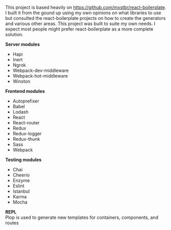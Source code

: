 This project is based heavily on https://github.com/mxstbr/react-boilerplate.
I built it from the gound up using my own opinions on what libraries to use but
consulted the react-boilerplate projects on how to create the generators and
various other areas.  This project was built to suite my own needs. I expect 
most people might prefer react-boilerplate as a more complete solution.

**Server modules**
* Hapi 
* Inert
* Ngrok
* Webpack-dev-middleware
* Webpack-hot-middleware
* Winston

**Frontend modules**
* Autoprefixer
* Babel
* Lodash
* React
* React-router
* Redux
* Redux-logger
* Redux-thunk
* Sass
* Webpack

**Testing modules**
* Chai
* Cheerio
* Enzyme
* Eslint
* Istanbul
* Karma
* Mocha

**REPL**  
Plop is used to generate new templates for containers, components, and routes

